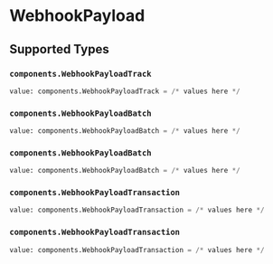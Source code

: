 # WebhookPayload


## Supported Types

### `components.WebhookPayloadTrack`

```python
value: components.WebhookPayloadTrack = /* values here */
```

### `components.WebhookPayloadBatch`

```python
value: components.WebhookPayloadBatch = /* values here */
```

### `components.WebhookPayloadBatch`

```python
value: components.WebhookPayloadBatch = /* values here */
```

### `components.WebhookPayloadTransaction`

```python
value: components.WebhookPayloadTransaction = /* values here */
```

### `components.WebhookPayloadTransaction`

```python
value: components.WebhookPayloadTransaction = /* values here */
```

